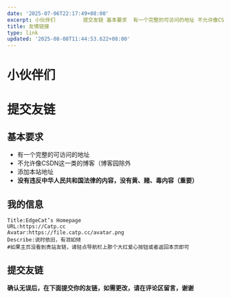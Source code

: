```yaml
---
date: '2025-07-06T22:17:49+08:00'
excerpt: 小伙伴们         提交友链 基本要求  有一个完整的可访问的地址 不允许像CSDN这一类的博客（博客园除外 添加本站地址 没有违反中华人民共和国法律的内容，没有黄、赌、毒内容（重要）  我的信息 Title:EdgeCat’s Homepage URL:https://Catp.cc Avatar:https://file.catp.cc/avatar.png Describe:说时依旧，...
title: 友情链接
type: link
updated: '2025-08-08T11:44:53.622+08:00'
---
```

# 小伙伴们

<div id="qexo-friends"></div>
<link rel="stylesheet" href="https://unpkg.com/qexo-static@1.6.0/hexo/friends.css"/>

<script src="https://unpkg.com/qexo-static@1.6.0/hexo/friends.js"></script>

<script>loadQexoFriends("qexo-friends", "https://panel.catp.cc")</script>

# 提交友链

## 基本要求

- 有一个完整的可访问的地址
- 不允许像CSDN这一类的博客（博客园除外
- 添加本站地址
- **没有违反中华人民共和国法律的内容，没有黄、赌、毒内容（重要）**

## 我的信息

```
Title:EdgeCat’s Homepage
URL:https://Catp.cc
Avatar:https://file.catp.cc/avatar.png
Describe:说时依旧，有泪如倾
#如果主页没看到贵站友链，请轻点导航栏上那个大红爱心按钮或者返回本页即可
```

## 提交友链

**确认无误后，在下面提交你的友链，如需更改，请在评论区留言，谢谢**

<div id="friends-api"></div>
<script src="https://unpkg.com/qexo-friends/friends-api.js"></script>
<script>qexo_friend_api("friends-api","https://panel.catp.cc","");</script>

